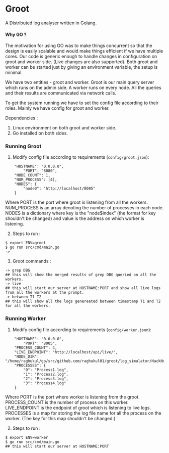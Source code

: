 # Groot
A Distributed log analyser written in Golang.

#### Why GO ? 
The motivation for using GO was to make things concurrent so that the design is easily scalable and would make things efficient if we have multiple cores. Our code is generic enough to handle changes in configuration on groot and worker side. (Live changes are also supported).
Both groot and worker can be started just by giving an environment variable, the setup is minimal.

We have two entities - groot and worker. Groot is our main query server which runs on the admin side. 
A worker runs on every node. All the queries and their results are communicated via network calls.

To get the system running we have to set the config file according to their roles. Mainly we have config for groot and worker. 

Dependencies : 
1. Linux environment on both groot and worker side.
2. Go installed on both sides.

### Running Groot

1. Modify config file according to requirements (`config/groot.json`):
```
	"HOSTNAME": "0.0.0.0", 
    	"PORT": "8080",
	"NODE_COUNT": 1,
	"NUM_PROCESS": [4],
	"NODES": {
		"node0": "http://localhost/8005"
	}
  ```
Where PORT is the port where groot is listening from all the workers.
NUM_PROCESS is an array denoting the number of processes in each node.
NODES is a dictionary where key is the "node$index" (the format for key shouldn't be changed) and value is the address on which worker is listening. 

2. Steps to run : 

```
$ export ENV=groot
$ go run src/cmd/main.go
-> 
```
3. Groot commands : 
```
-> grep DBG
## this will show the merged results of grep DBG queried on all the workers.
-> live 
## this will start our server at HOSTNAME:PORT and show all live logs from all the workers at the prompt.
-> between T1 T2
## this will show all the logs genereated between timestamp T1 and T2 for all the workers.
```

### Running Worker

1. Modify config file according to requirements (`config/worker.json`):
```
	"HOSTNAME": "0.0.0.0",
    	"PORT": "8005",
	"PROCESS_COUNT": 4,
	"LIVE_ENDPOINT": "http://localhost/api/live/",
	"NODE_DIR": "/home/raghukul/go/src/github.com/raghukul01/groot/log_simulator/HackNode1/",
	"PROCESSES": {
		"0": "Process1.log",
		"1": "Process2.log",
		"2": "Process3.log",
		"3": "Process4.log"
	}
  ```
Where PORT is the port where worker is listening from the groot.
PROCESS_COUNT is the number of process on this worker.
LIVE_ENDPOINT is the endpoint of groot which is listening to live logs.
PROCESSES is a map for storing the log file name for all the process on the worker.
(The key for this map shouldn't be changed.)

2. Steps to run : 

```
$ export ENV=worker
$ go run src/cmd/main.go
## this will start our server at HOSTNAME:PORT 
```
